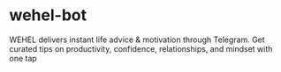 # wehel-bot
WEHEL delivers instant life advice &amp; motivation through Telegram. Get curated tips on productivity, confidence, relationships, and mindset with one tap
